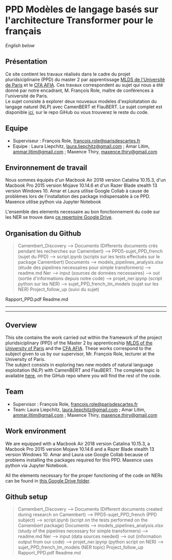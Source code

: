 # PPD Modèles de langage basés sur l'architecture Transformer pour le français


*English below*

## Présentation

Ce site contient les travaux réalisés dans le cadre du projet  
pluridsiciplinaire (PPD) du master 2 par apprentissage [MLDS de l'Université de Paris](http://lipade.mi.parisdescartes.fr/?page_id=242&lang=fr) et le [CFA AFIA](https://www.cfa-afia.com/). Ces travaux correspondent au sujet qui nous a été donné par notre encadrant, M. François Role, maître de conférences à l'université de Paris.  
Le sujet consiste à explorer deux nouveaux modeles d'exploitatation du langage naturel (NLP) avec CamenBERT et FlauBERT.
Le sujet complet est disponible [ici](https://github.com/C4viar/PPD_MSLD_2019_2020_LL-AL-MT.git), sur le repo GiHub ou vous trouverez le reste du code.

## Equipe

 - Superviseur : François Role, francois.role@parisdescartes.fr
 - Equipe : Laura Liepchitz, laura.liepchitz@gmail.com ; Amar Litim, ammar.litim@gmail.com ; Maxence Thiry, maxence.thiry@gmail.com

## Environnement de travail

Nous sommes équipés d'un Macbook Air 2018 version Catalina 10.15.3, d'un Macbook Pro 2015 version Mojave 10.14.6 et d'un Razer Blade stealth 13 version Windows 10. 
Amar et Laura utilise Google Collab à cause de problèmes lors de l'installation des package indispensable à ce PPD. Maxence utilise python via Jupyter Notebook

L'ensemble des elements necessaire au bon fonctionnement du code  sur les NER se trouve dans [ce repertoire Google Drive](https://drive.google.com/drive/folders/1gIx6SZ3i5eaYLZ__MIbDU2TwnJIETX0m?usp=sharing). 


## Organisation du Github

>Camembert_Discovery
    --> Documents (Differents documents crés pendant les recherches sur Camembert)
    --> PPD5-sujet_PPD_french (sujet du PPD)
    --> script.ipynb (scripts sur les tests effectués sur le package Camembert)
>Documents
    --> models_pipelines_analysis.xlsx (étude des pipelines necessaires pour simple transformers)
    --> readme.md
>Ner
    --> input (sources de données necessaires)
    --> out (sortie d'informations depuis notre code)
    --> projet_ner.ipynp (script python sur les NER)
    --> sujet_PPD_french_lm_models (sujet sur les NER)
>Project_follow_up (suivi du sujet)

Rapport_PPD.pdf
Readme.md


----------
----------

## Overview

This site contains the work carried out within the framework of the project  
pluridsiciplinary (PPD) of the Master 2 by apprenticeship [MLDS of the University of Paris](http://lipade.mi.parisdescartes.fr/?page_id=242&lang=fr) and the [CFA AFIA](https://www.cfa-afia.com/). These works correspond to the subject given to us by our supervisor, Mr. François Role, lecturer at the University of Paris.  
The subject consists in exploring two new models of natural language exploitation (NLP) with CamenBERT and FlauBERT.
The complete topic is available [here](https://github.com/C4viar/PPD_MSLD_2019_2020_LL-AL-MT.git), on the GiHub repo where you will find the rest of the code.

## Team

 - Supervisor : François Role, francois.role@parisdescartes.fr
 - Team: Laura Liepchitz, laura.liepchitz@gmail.com ; Amar Litim, ammar.litim@gmail.com ; Maxence Thiry, maxence.thiry@gmail.com

## Work environment

We are equipped with a Macbook Air 2018 version Catalina 10.15.3, a Macbook Pro 2015 version Mojave 10.14.6 and a Razer Blade stealth 13 version Windows 10. 
Amar and Laura use Google Collab because of problems installing the packages required for this PPD. Maxence uses python via Jupyter Notebook.


All the elements necessary for the proper functioning of the code on NERs can be found in [this Google Drive folder](https://drive.google.com/drive/folders/1gIx6SZ3i5eaYLZ__MIbDU2TwnJIETX0m?usp=sharing). 


## Github setup

>Camembert_Discovery
    --> Documents (Different documents created during research on Camembert)
    --> PPD5-sujet_PPD_french (PPD subject)
    --> script.ipynb (script on the tests performed on the Camembert package)
>Documents
    --> models_pipelines_analysis.xlsx (study of the pipelines necessary for simple transformers)
    --> readme.md
>Ner
    --> input (data sources needed)
    --> out (information output from our code)
    --> projet_ner.ipynp (python script on NER)
    --> sujet_PPD_french_lm_models (NER topic)
>Project_follow_up 
Rapport_PPD.pdf
Readme.md